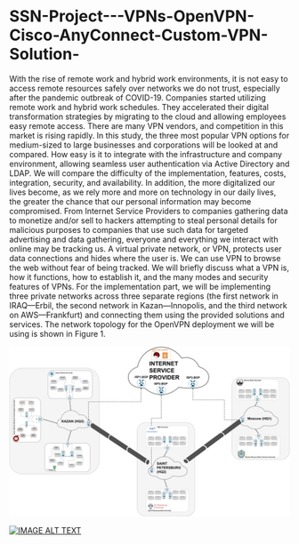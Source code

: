 # SSN-Project---VPNs-OpenVPN-Cisco-AnyConnect-Custom-VPN-Solution-
With the rise of remote work and hybrid work environments, it is not easy to access remote resources safely over networks we do not trust, especially after the pandemic outbreak of COVID-19. Companies started utilizing remote work and hybrid work schedules. They accelerated their digital transformation strategies by migrating to the cloud and allowing employees easy remote access. There are many VPN vendors, and competition in this market is rising rapidly. In this study, the three most popular VPN options for medium-sized to large businesses and corporations will be looked at and compared. How easy is it to integrate with the infrastructure and company environment, allowing seamless user authentication via Active Directory and LDAP. We will compare the difficulty of the implementation, features, costs, integration, security, and availability. In addition, the more digitalized our lives become, as we rely more and more on technology in our daily lives, the greater the chance that our personal information may become compromised. From Internet Service Providers to companies gathering data to monetize and/or sell to hackers attempting to steal personal details for malicious purposes to companies that use such data for targeted advertising and data gathering, everyone and everything we interact with online may be tracking us. A virtual private network, or VPN, protects user data connections and hides where the user is. We can use VPN to browse the web without fear of being tracked. We will briefly discuss what a VPN is, how it functions, how to establish it, and the many modes and security features of VPNs. For the implementation part, we will be implementing three private networks across three separate regions (the first network in IRAQ—Erbil, the second network in Kazan—Innopolis, and the third network on AWS—Frankfurt) and connecting them using the provided solutions and services. The network topology for the OpenVPN deployment we will be using is shown in Figure 1.

![Figure 1](https://raw.githubusercontent.com/husseinahmed-dev/SSN-Project---VPNs-OpenVPN-Cisco-AnyConnect-Custom-VPN-Solution-/main/Figure-1.png)

[![IMAGE ALT TEXT](http://img.youtube.com/vi/0kll3Y6Qpa0/0.jpg)](http://www.youtube.com/watch?v=0kll3Y6Qpa0 "SSN Project - Virtual Private Networks")
